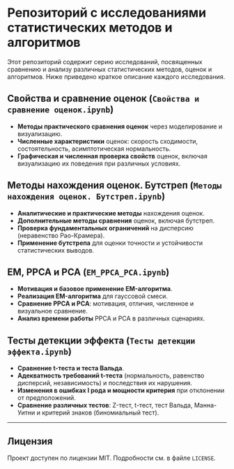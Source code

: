 # Репозиторий с исследованиями статистических методов и алгоритмов

Этот репозиторий содержит серию исследований, посвященных сравнению и анализу различных статистических методов, оценок и алгоритмов. Ниже приведено краткое описание каждого исследования.

## Свойства и сравнение оценок (`Свойства и сравнение оценок.ipynb`)
- **Методы практического сравнения оценок** через моделирование и визуализацию.
- **Численные характеристики** оценок: скорость сходимости, состоятельность, асимптотическая нормальность.
- **Графическая и численная проверка свойств** оценок, включая визуализацию их поведения при различных условиях.

## Методы нахождения оценок. Бутстреп (`Методы нахождения оценок. Бутстреп.ipynb`)
- **Аналитические и практические методы** нахождения оценок.
- **Дополнительные методы сравнения** оценок, включая бутстреп.
- **Проверка фундаментальных ограничений** на дисперсию (неравенство Рао-Крамера).
- **Применение бутстрепа** для оценки точности и устойчивости статистических выводов.

## EM, PPCA и PCA (`EM_PPCA_PCA.ipynb`)
- **Мотивация и базовое применение EM-алгоритма**.
- **Реализация EM-алгоритма** для гауссовой смеси.
- **Сравнение PPCA и PCA**: мотивация, отличия, численное и визуальное сравнение.
- **Анализ времени работы** PPCA и PCA в различных сценариях.

## Тесты детекции эффекта (`Тесты детекции эффекта.ipynb`)
- **Сравнение t-теста и теста Вальда**.
- **Адекватность требований t-теста** (нормальность, равенство дисперсий, независимость) и последствия их нарушения.
- **Изменения в ошибках I рода и мощности критерия** при отклонении от предположений.
- **Сравнение различных тестов**: Z-тест, t-тест, тест Вальда, Манна-Уитни и критерий знаков (биномиальный тест).

---

## Лицензия
Проект доступен по лицензии MIT. Подробности см. в файле `LICENSE`.
